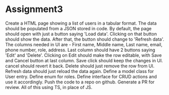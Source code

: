 # Assignment3
Create a HTML page showing a list of users in a tabular format. The data should be populated from a JSON stored in code. 
By default, the page should open with just a button saying 'Load data'. Clicking on that button should show the data. 
After that, the button should change to 'Refresh data'. The columns needed in UI are - First name, Middle name, 
Last name, email, phone number, role, address. Last column should have 2 buttons saying 'Edit' and 'Delete'. 
Clicking on Edit should make the row editable, with Save and Cancel button at last column. Save click should 
keep the changes in UI. cancel should revert it back. Delete should just remove the row from UI. Refresh data 
should just reload the data again. Define a model class for User entry. Define enum for roles. Define interface
for CRUD actions and use it accordingly. Push the code to a repo on github. Generate a PR for review. All of this 
using TS, in place of JS.
